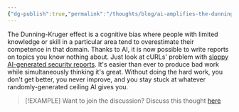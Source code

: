 ```yaml
---
{"dg-publish":true,"permalink":"/thoughts/blog/ai-amplifies-the-dunning-kruger-effect/","tags":["blogged","refactored","ai","shared"],"created":"2025-09-21T19:59:07.671+01:00","updated":"2025-09-25T20:22:17.619+01:00"}
---
```


The Dunning-Kruger effect is a cognitive bias where people with limited knowledge or skill in a particular area tend to overestimate their competence in that domain. Thanks to AI, it is now possible to write reports on topics you know nothing about. Just look at cURLs' problem with [sloppy AI-generated security reports](https://www.theregister.com/2025/05/07/curl_ai_bug_reports/). It's easier than ever to produce bad work while simultaneously thinking it's great. Without doing the hard work, you don't get better, you never improve, and you stay stuck at whatever randomly-generated ceiling AI gives you.

> [!EXAMPLE] Want to join the discussion? Discuss this thought [here](https://bsky.app/profile/craigtkhill.bsky.social/post/3lzelv3zyqk2m)